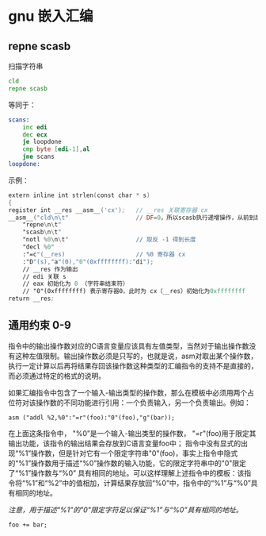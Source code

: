 # gnu 嵌入汇编

## repne scasb

扫描字符串

```asm
cld
repne scasb
```
等同于：

```asm
scans:
    inc edi
    dec ecx
    je loopdone
    cmp byte [edi-1],al
    jne scans
loopdone:
```

示例：
```asm
extern inline int strlen(const char * s)
{
register int __res __asm__('cx');   // __res 关联寄存器 cx
__asm__("cld\n\t"                   // DF=0，所以scasb执行递增操作，从前到后扫描
    "repne\n\t"
    "scasb\n\t"
    "notl %0\n\t"                   // 取反 -1 得到长度     
    "decl %0"
    :"=c"(__res)                    // %0 寄存器 cx
    :"D"(s),"a"(0),"0"(0xffffffff):"di");      
    // __res 作为输出
    // edi 关联 s
    // eax 初始化为 0 （字符串结束符）
    // "0"(0xffffffff) 表示寄存器0，此时为 cx（__res）初始化为0xffffffff 
return __res;
```

## 通用约束 0-9

  指令中的输出操作数对应的C语言变量应该具有左值类型，当然对于输出操作数没有这种左值限制。输出操作数必须是只写的，也就是说，asm对取出某个操作数，执行一定计算以后再将结果存回该操作数这种类型的汇编指令的支持不是直接的，而必须通过特定的格式的说明。  

  如果汇编指令中包含了一个输入-输出类型的操作数，那么在模板中必须用两个占位符对该操作数的不同功能进行引用：一个负责输入，另一个负责输出。例如：  

  `asm ("addl %2,%0":"=r"(foo):"0"(foo),"g"(bar));`

  在上面这条指令中，
"%0”是一个输入-输出类型的操作数，
"=r"(foo)用于限定其输出功能，该指令的输出结果会存放到C语言变量foo中；
  指令中没有显式的出现“%1”操作数，但是针对它有一个限定字符串"0"(foo)，事实上指令中隐式的“%1”操作数用于描述“%0”操作数的输入功能，它的限定字符串中的"0"限定了“%1”操作数与“%0” 
  具有相同的地址。可以这样理解上述指令中的模板：该指令将“%1”和“%2”中的值相加，计算结果存放回“%0”中，指令中的“%1”与“%0”具有相同的地址。  
  
  *注意，用于描述“%1”的"0"限定字符足以保证“%1”与“%0”具有相同的地址。*

  `foo += bar;`
  
